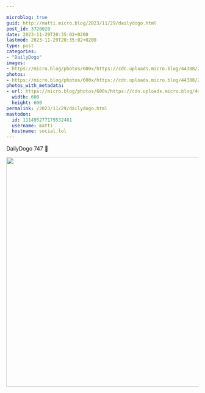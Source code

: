 ```yaml
---

microblog: true
guid: http://matti.micro.blog/2023/11/29/dailydogo.html
post_id: 3720020
date: 2023-11-29T20:35:02+0200
lastmod: 2023-11-29T20:35:02+0200
type: post
categories:
- "DailyDogo"
images:
- https://micro.blog/photos/600x/https://cdn.uploads.micro.blog/44388/2023/76a0311fabea43b2a41801f370dd875a.jpg
photos:
- https://micro.blog/photos/600x/https://cdn.uploads.micro.blog/44388/2023/76a0311fabea43b2a41801f370dd875a.jpg
photos_with_metadata:
- url: https://micro.blog/photos/600x/https://cdn.uploads.micro.blog/44388/2023/76a0311fabea43b2a41801f370dd875a.jpg
  width: 600
  height: 600
permalink: /2023/11/29/dailydogo.html
mastodon:
  id: 111495277179532481
  username: matti
  hostname: social.lol
---
```

DailyDogo 747 🐶

<img src="https://micro.blog/photos/600x/https://blog.martin-haehnel.de/uploads/2023/76a0311fabea43b2a41801f370dd875a.jpg" width="600" height="600" alt="" />
